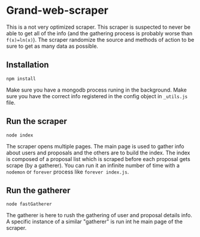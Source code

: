 Grand-web-scraper
=================

This is a not very optimized scraper.
This scraper is suspected to never be able to get all of the info (and the gathering process is probably worse than `f(x)=ln(x)`).
The scraper randomize the source and methods of action to be sure to get as many data as possible.

Installation
------------
`npm install`

Make sure you have a mongodb process runing in the background.
Make sure you have the correct info registered in the config object in `_utils.js` file.

Run the scraper
---------------
`node index`

The scraper opens multiple pages. The main page is used to gather info about users and proposals and the others are to build the index.
The index is composed of a proposal list which is scraped before each proposal gets scrape (by a gatherer).
You can run it an infinite number of time with a `nodemon` or `forever` process like `forever index.js`.

Run the gatherer
----------------
`node fastGatherer`

The gatherer is here to rush the gathering of user and proposal details info.
A specific instance of a similar "gatherer" is run int he main page of the scraper.
